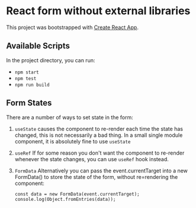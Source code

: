 # React form without external libraries

This project was bootstrapped with
[Create React App](https://github.com/facebook/create-react-app).

## Available Scripts

In the project directory, you can run:

- `npm start`
- `npm test`
- `npm run build`

## Form States

There are a number of ways to set state in the form:

1. `useState` causes the component to re-render each time the state has changed,
   this is not necessarily a bad thing. In a small single module component, it
   is absolutely fine to use `useState`

2. `useRef` If for some reason you don't want the component to re-render
   whenever the state changes, you can use `useRef` hook instead.

3. `FormData` Alternatively you can pass the event.currentTarget into a new
   FormData() to store the state of the form, without re=rendering the
   component:

   ```
   const data = new FormData(event.currentTarget);
   console.log(Object.fromEntries(data));
   ```
